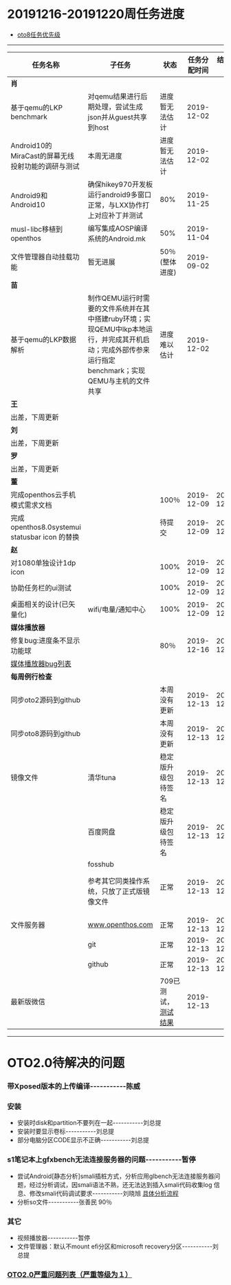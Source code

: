 # 20191216-20191220周任务进度
- [oto8任务优先级](https://github.com/openthos/app-testing-results/blob/master/%E5%8A%9F%E8%83%BD%E6%B5%8B%E8%AF%95%E7%9B%B8%E5%85%B3/oto8%E4%BB%BB%E5%8A%A1%E4%BC%98%E5%85%88%E7%BA%A7%E5%88%97%E8%A1%A8.md)

***

|任务名称|子任务|状态|任务分配时间|结束时间|备注|
|-----|-----|-----|-----|-----|-----|
|**肖**||||||
|基于qemu的LKP benchmark|对qemu结果进行后期处理，尝试生成json并从guest共享到host|进度暂无法估计|2019-12-02|||
|Android10的MiraCast的屏幕无线投射功能的调研与测试|本周无进度|进度暂无法估计|2019-12-02|||
|Android9和Android10|确保hikey970开发板运行android9多窗口正常，与LXX协作打上对应补丁并测试|80%|2019-11-25|||
|musl-libc移植到openthos|编写集成AOSP编译系统的Android.mk|50%|2019-11-04|||
|文件管理器自动挂载功能|暂无进展| 50％(整体进度) |2019-09-02|||
|**苗**||||||
|基于qemu的LKP数据解析|制作QEMU运行时需要的文件系统并在其中搭建ruby环境；实现QEMU中lkp本地运行，并完成其开机启动；完成外部传参来运行指定benchmark；实现QEMU与主机的文件共享|进度难以估计|2019-12-02|||
|**王**||||||
| 出差，下周更新                                    |                                                              |                                                              |              |||
|**刘**||||||
|出差，下周更新|||    |  ||
|**罗**||||||
|出差，下周更新|||    |  ||
|**董**||||||
|完成openthos云手机模式需求文档||100％|2019-12-09|2019-12-13||
|完成openthos8.0systemui  statusbar icon 的替换 ||待提交|2019-12-09|2019-12-13||
|**赵**||||||
|对1080单独设计1dp icon||100%|2019-12-09|2019-12-13||
|协助任务栏的ui测试|                                                              |100%|2019-12-09|2019-12-13||
|桌面相关的设计(已矢量化)| wifi/电量/通知中心                                      |100%|2019-12-09|2019-12-13||
|**媒体播放器**||||||
|修复bug:进度条不显示功能球||80％|2019-12-16|2019-12-20||
|[媒体播放器bug列表](https://github.com/openthos/app-testing-results/blob/master/%E5%85%B6%E5%AE%83%E5%BA%94%E7%94%A8/oto%E5%AA%92%E4%BD%93%E6%92%AD%E6%94%BE%E5%99%A8.md)|||    |  ||
|**每周例行检查**||||||
|同步oto2源码到github||本周没有更新|2019-12-13|2019-12-13||
|同步oto8源码到github||本周没有更新| 2019-12-13 | 2019-12-13 ||
|镜像文件|清华tuna|稳定版升级包待签名|2019-12-13|2019-12-13||
||百度网盘|稳定版升级包待签名|2019-12-13|2019-12-13||
||fosshub<p>参考其它同类操作系统，只放了正式版镜像文件|正常|2019-12-13|2019-12-13||
|文件服务器|www.openthos.com|正常|2019-12-13|2019-12-13||
||git|正常|2019-12-13|2019-12-13||
||github|正常|2019-12-13|2019-12-13||
|最新版微信||709已测试，[测试结果](https://github.com/openthos/app-testing-results/blob/master/%E5%85%B6%E5%AE%83%E5%BA%94%E7%94%A8/%E5%BE%AE%E4%BF%A1%E9%97%AE%E9%A2%98.md)|2019-12-13|||
***

# OTO2.0待解决的问题
### 带Xposed版本的上传编译-----------陈威
### 安装
- 安装时disk和partition不要列在一起-----------刘总提
- 安装时要显示卷标-----------刘总提
- 部分电脑分区CODE显示不正确-----------刘总提

### s1笔记本上gfxbench无法连接服务器的问题-----------暂停
- 尝试Android[静态分析]smali插桩方式，分析应用glbench无法连接服务器问题，经过分析调试，因smali语法不熟，还无法达到插入smali代码收集log 信息、修改smali代码调试要求-----------刘晓旭 [具体分析流程](https://github.com/openthos/multiwin-analysis/blob/master/multiwindow/liuxx/Android%20smali%22%E6%8F%92%E6%A1%A9%22%E8%B0%83%E8%AF%95apk.md)
- 分析so文件-----------张善民 90％
  
### 其它
- 视频播放器-----------暂停
- 文件管理器：默认不mount efi分区和microsoft recovery分区-----------刘总提

### [OTO2.0严重问题列表（严重等级为１）](https://github.com/openthos/app-testing-results/blob/master/%E5%8A%9F%E8%83%BD%E6%B5%8B%E8%AF%95%E7%9B%B8%E5%85%B3/OTO2.0%E4%B8%A5%E9%87%8D%E9%97%AE%E9%A2%98%E5%88%97%E8%A1%A8.md)
